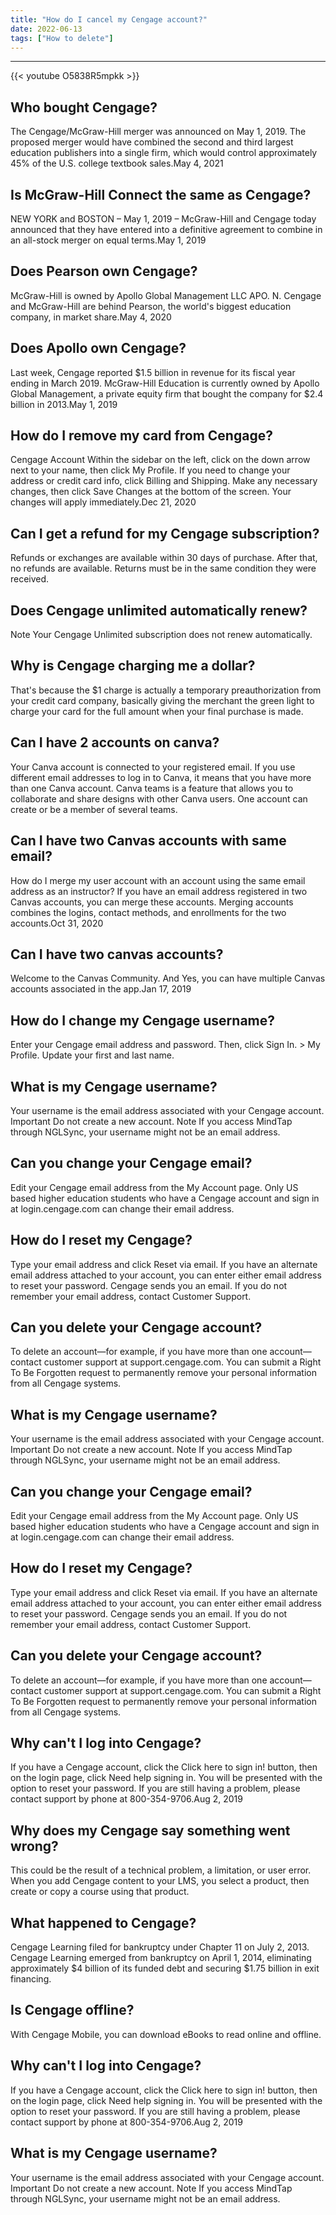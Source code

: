 ```yaml
---
title: "How do I cancel my Cengage account?"
date: 2022-06-13
tags: ["How to delete"]
---
```


---
{{< youtube O5838R5mpkk >}}
## Who bought Cengage?
The Cengage/McGraw-Hill merger was announced on May 1, 2019. The proposed merger would have combined the second and third largest education publishers into a single firm, which would control approximately 45% of the U.S. college textbook sales.May 4, 2021

## Is McGraw-Hill Connect the same as Cengage?
NEW YORK and BOSTON – May 1, 2019 – McGraw-Hill and Cengage today announced that they have entered into a definitive agreement to combine in an all-stock merger on equal terms.May 1, 2019

## Does Pearson own Cengage?
McGraw-Hill is owned by Apollo Global Management LLC APO. N. Cengage and McGraw-Hill are behind Pearson, the world's biggest education company, in market share.May 4, 2020

## Does Apollo own Cengage?
Last week, Cengage reported $1.5 billion in revenue for its fiscal year ending in March 2019. McGraw-Hill Education is currently owned by Apollo Global Management, a private equity firm that bought the company for $2.4 billion in 2013.May 1, 2019

## How do I remove my card from Cengage?
Cengage Account Within the sidebar on the left, click on the down arrow next to your name, then click My Profile. If you need to change your address or credit card info, click Billing and Shipping. Make any necessary changes, then click Save Changes at the bottom of the screen. Your changes will apply immediately.Dec 21, 2020

## Can I get a refund for my Cengage subscription?
Refunds or exchanges are available within 30 days of purchase. After that, no refunds are available. Returns must be in the same condition they were received.

## Does Cengage unlimited automatically renew?
Note Your Cengage Unlimited subscription does not renew automatically.

## Why is Cengage charging me a dollar?
That's because the $1 charge is actually a temporary preauthorization from your credit card company, basically giving the merchant the green light to charge your card for the full amount when your final purchase is made.

## Can I have 2 accounts on canva?
Your Canva account is connected to your registered email. If you use different email addresses to log in to Canva, it means that you have more than one Canva account. Canva teams is a feature that allows you to collaborate and share designs with other Canva users. One account can create or be a member of several teams.

## Can I have two Canvas accounts with same email?
How do I merge my user account with an account using the same email address as an instructor? If you have an email address registered in two Canvas accounts, you can merge these accounts. Merging accounts combines the logins, contact methods, and enrollments for the two accounts.Oct 31, 2020

## Can I have two canvas accounts?
Welcome to the Canvas Community. And Yes, you can have multiple Canvas accounts associated in the app.Jan 17, 2019

## How do I change my Cengage username?
Enter your Cengage email address and password. Then, click Sign In. > My Profile. Update your first and last name.

## What is my Cengage username?
Your username is the email address associated with your Cengage account. Important Do not create a new account. Note If you access MindTap through NGLSync, your username might not be an email address.

## Can you change your Cengage email?
Edit your Cengage email address from the My Account page. Only US based higher education students who have a Cengage account and sign in at login.cengage.com can change their email address.

## How do I reset my Cengage?
Type your email address and click Reset via email. If you have an alternate email address attached to your account, you can enter either email address to reset your password. Cengage sends you an email. If you do not remember your email address, contact Customer Support.

## Can you delete your Cengage account?
To delete an account—for example, if you have more than one account—contact customer support at support.cengage.com. You can submit a Right To Be Forgotten request to permanently remove your personal information from all Cengage systems.

## What is my Cengage username?
Your username is the email address associated with your Cengage account. Important Do not create a new account. Note If you access MindTap through NGLSync, your username might not be an email address.

## Can you change your Cengage email?
Edit your Cengage email address from the My Account page. Only US based higher education students who have a Cengage account and sign in at login.cengage.com can change their email address.

## How do I reset my Cengage?
Type your email address and click Reset via email. If you have an alternate email address attached to your account, you can enter either email address to reset your password. Cengage sends you an email. If you do not remember your email address, contact Customer Support.

## Can you delete your Cengage account?
To delete an account—for example, if you have more than one account—contact customer support at support.cengage.com. You can submit a Right To Be Forgotten request to permanently remove your personal information from all Cengage systems.

## Why can't I log into Cengage?
If you have a Cengage account, click the Click here to sign in! button, then on the login page, click Need help signing in. You will be presented with the option to reset your password. If you are still having a problem, please contact support by phone at 800-354-9706.Aug 2, 2019

## Why does my Cengage say something went wrong?
This could be the result of a technical problem, a limitation, or user error. When you add Cengage content to your LMS, you select a product, then create or copy a course using that product.

## What happened to Cengage?
Cengage Learning filed for bankruptcy under Chapter 11 on July 2, 2013. Cengage Learning emerged from bankruptcy on April 1, 2014, eliminating approximately $4 billion of its funded debt and securing $1.75 billion in exit financing.

## Is Cengage offline?
With Cengage Mobile, you can download eBooks to read online and offline.

## Why can't I log into Cengage?
If you have a Cengage account, click the Click here to sign in! button, then on the login page, click Need help signing in. You will be presented with the option to reset your password. If you are still having a problem, please contact support by phone at 800-354-9706.Aug 2, 2019

## What is my Cengage username?
Your username is the email address associated with your Cengage account. Important Do not create a new account. Note If you access MindTap through NGLSync, your username might not be an email address.

